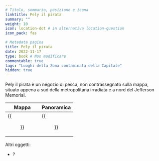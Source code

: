 ```yaml
---
# Titolo, sommario, posizione e icona
linktitle: Pely il pirata
summary: ""
weight: 10
icon: location-dot # in alternativa location-question
icon_pack: fas

# Metadata pagina
title: Pely il pirata
date: 2022-11-17
type: book # Non modificare
commentable: true
tags: "Luoghi della Zona contaminata della Capitale"
hidden: true
---
```




Pely il pirata è un negozio di pesca, non contrassegnato sulla mappa, situato appena a sud della metropolitana irradiata e a nord del Jefferson Memorial.

| Mappa                                   | Panoramica                          |
| --------------------------------------- | ----------------------------------- |
| {{<figure src="fo3/Pirate_Pely_loc.webp">}} | {{<figure src="fo3/Pirate_Pely.webp">}} |



Altri oggetti:
- ?
